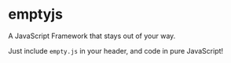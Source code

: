 # emptyjs
A JavaScript Framework that stays out of your way.

Just include ``empty.js`` in your header, and code in pure JavaScript!
